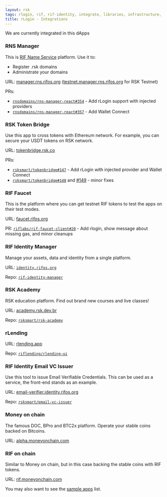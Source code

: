 ```yaml
---
layout: rsk
tags: rlogin, rif, rif-identity, integrate, libraries, infrastructure, mobile, protocols, mvp, design, rbtc, defi, decentralized, quick-start, guides, tutorial, networks, dapps, tools, rsk, ethereum, smart-contracts, install, get-started, how-to, mainnet, testnet, contracts, wallets, web3, crypto
title: rLogin - Integrations
---
```


We are currently integrated in this dApps

### RNS Manager

This is [RIF Name Service](/rif/rns) platform. Use it to:
- Register .rsk domains
- Administrate your domains

URL: [manager.rns.rifos.org](https://manager.rns.rifos.org/) ([testnet.manager.rns.rifos.org](https://testnet.manager.rns.rifos.org/) for RSK Testnet)

PRs:
- [`rnsdomains/rns-manager-react#354`](https://github.com/rnsdomains/rns-manager-react/pull/354) - Add rLogin support with injected providers
- [`rnsdomains/rns-manager-react#357`](https://github.com/rnsdomains/rns-manager-react/pull/357) - Add Wallet Connect

### RSK Token Bridge

Use this app to cross tokens with Ethereum network. For example, you can secure your USDT tokens on RSK network.

URL: [tokenbridge.rsk.co](https://tokenbridge.rsk.co/)

PRs:

- [`rsksmart/tokenbridge#147`](https://github.com/rsksmart/tokenbridge/pull/147) - Add rLogin with injected provider and Wallet Connect
- [`rsksmart/tokenbridge#148`](https://github.com/rsksmart/tokenbridge/pull/148) and [#149](https://github.com/rsksmart/tokenbridge/pull/149) - minor fixes

### RIF Faucet

This is the platform where you can get testnet RIF tokens to test the apps on their test modes.

URL: [faucet.rifos.org](https://faucet.rifos.org/)

PR: [`riflabs/rif-faucet-client#20`](https://github.com/riflabs/rif-faucet-client/pull/20) - Add rlogin, show message about missing gas, and minor cleanups

### RIF Identity Manager

Manage your assets, data and identity from a single platform.

URL: [`identity.rifos.org`](https://identity.rifos.org/)

Repo: [`rif-identity-manager`](https://github.com/rsksmart/rif-identity-manager)

### RSK Academy

RSK education platform. Find out brand new courses and live classes!

URL: [academy.rsk.dev.br](https://academy.rsk.dev.br/)

Repo: [`rsksmart/rsk-academy`](https://github.com/rsksmart/rsk-academy)

### rLending

URL: [rlending.app](https://rlending.app/)

Repo: [`riflending/rlending-ui`](https://github.com/riflending/rlending-ui)

### RIF Identity Email VC Issuer

Use this tool to issue Email Verifiable Credentials. This can be used as a service, the front-end stands as an example.

URL: [email-verifier.identity.rifos.org](https://email-verifier.identity.rifos.org/)

Repo: [`rsksmart/email-vc-issuer`](https://github.com/rsksmart/email-vc-issuer)

### Money on chain

The famous DOC, BPro and BTC2x platform. Operate your stable coins backed on Bitcoins.

URL: [alpha.moneyonchain.com](https://alpha.moneyonchain.com/)

### RIF on chain

Similar to Money on chain, but in this case backing the stable coins with RIF tokens.

URL: [rif.moneyonchain.com](https://rif.moneyonchain.com/)

You may also want to see the [sample apps](/rif/identity/rlogin/samples) list.
